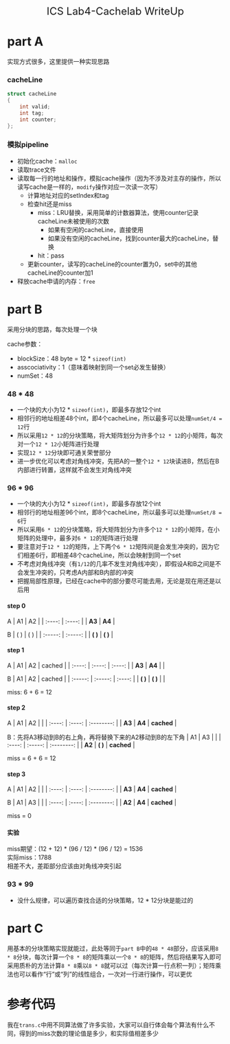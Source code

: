 <center><font size = 5>ICS Lab4-Cachelab WriteUp</font></center>

# part A
实现方式很多，这里提供一种实现思路
### cacheLine
```c
struct cacheLine
{
    int valid;
    int tag;
    int counter;
};
```
### 模拟pipeline
- 初始化cache：`malloc`
- 读取trace文件
- 读取每一行的地址和操作，模拟cache操作（因为不涉及对主存的操作，所以读写cache是一样的，`modify`操作对应一次读一次写）
  - 计算地址对应的setIndex和tag
  - 检查hit还是miss
    - miss：LRU替换，采用简单的计数器算法，使用counter记录cacheLine未被使用的次数
      - 如果有空闲的cacheLine，直接使用
      - 如果没有空闲的cacheLine，找到counter最大的cacheLine，替换
    - hit：pass
  - 更新counter，读写的cacheLine的counter置为0，set中的其他cacheLine的counter加1
- 释放cache申请的内存：`free`

# part B
采用分块的思路，每次处理一个块

cache参数：
- blockSize：48 byte = 12 * `sizeof(int)`
- asscociativity：1（意味着映射到同一个set必发生替换）
- numSet：48

### 48 * 48
- 一个块的大小为12 * `sizeof(int)`，即最多存放12个int
- 相邻行的地址相差48个int，即4个cacheLine，所以最多可以处理`numSet/4 = 12`行
- 所以采用`12 * 12`的分块策略，将大矩阵划分为许多个`12 * 12`的小矩阵，每次对一个`12 * 12`小矩阵进行处理
- 实现`12 * 12`分块即可通关荣誉部分
- 进一步优化可以考虑对角线冲突，先把A的一整个`12 * 12`块读进B，然后在B内部进行转置，这样就不会发生对角线冲突

### 96 * 96
- 一个块的大小为12 * `sizeof(int)`，即最多存放12个int
- 相邻行的地址相差96个int，即8个cacheLine，所以最多可以处理`numSet/8 = 6`行
- 所以采用`6 * 12`的分块策略，将大矩阵划分为许多个`12 * 12`的小矩阵，在小矩阵的处理中，最多对`6 * 12`的矩阵进行处理
- 要注意对于`12 * 12`的矩阵，上下两个`6 * 12`矩阵间是会发生冲突的，因为它们相差6行，即相差48个cacheLine，所以会映射到同一个set
- 不考虑对角线冲突（有`1/12`的几率不发生对角线冲突），即假设A和B之间是不会发生冲突的，只考虑A内部和B内部的冲突
- 把握局部性原理，已经在cache中的部分要尽可能去用，无论是现在用还是以后用
#### step 0
A
|   A1   |   A2   |
| :----: | :----: |
| __A3__ | __A4__ |

B
|   ( )   |   ( )   |
| :-----: | :-----: |
| __( )__ | __( )__ |

#### step 1
A
|   A1   |   A2   | cached |
| :----: | :----: | :----: |
| __A3__ | __A4__ |        |

B
|   A1    |   A2    | cached |
| :-----: | :-----: | :----: |
| __( )__ | __( )__ |        |

miss: 6 + 6 = 12
#### step 2
A
|   A1   |   A2   |            |
| :----: | :----: | :--------: |
| __A3__ | __A4__ | __cached__ |

B：先将A3移动到B的右上角，再将替换下来的A2移动到B的左下角
|   A1   |   A3    |            |
| :----: | :-----: | :--------: |
| __A2__ | __( )__ | __cached__ |

miss = 6 + 6 = 12
#### step 3
A
|   A1   |   A2   |            |
| :----: | :----: | :--------: |
| __A3__ | __A4__ | __cached__ |

B
|   A1   |   A3   |            |
| :----: | :----: | :--------: |
| __A2__ | __A4__ | __cached__ |

miss = 0

#### 实验
miss期望：(12 + 12) * (96 / 12) * (96 / 12) = 1536  
实际miss：1788  
相差不大，差距部分应该由对角线冲突引起

### 93 * 99
- 没什么规律，可以遍历查找合适的分块策略，12 * 12分块是能过的

# part C
用基本的分块策略实现就能过，此处等同于`part B`中的`48 * 48`部分，应该采用`8 * 8`分块，每次计算一个`8 * 8`的矩阵乘以一个`8 * 8`的矩阵，然后将结果写入即可  
采用质朴的方法计算`8 * 8`乘以`8 * 8`就可以过（每次计算一行点积一列）；矩阵乘法也可以看作“行”或“列”的线性组合，一次对一行进行操作，可以更优

# 参考代码
我在`trans.c`中用不同算法做了许多实验，大家可以自行体会每个算法有什么不同，得到的miss次数的理论值是多少，和实际值相差多少